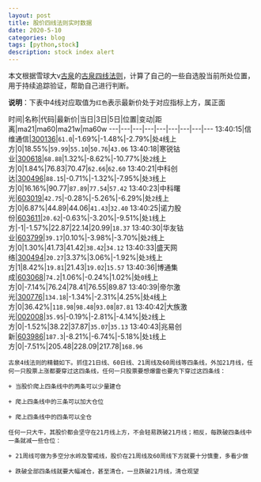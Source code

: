 ```yaml
---
layout: post
title: 股价四线法则实时数据
date: 2020-5-10
categories: blog
tags: [python,stock]
description: stock index alert
---
```



本文根据雪球大v[古泉](https://xueqiu.com/u/7148646888)的[古泉四线法则](https://xueqiu.com/7148646888/130498192)，计算了自己的一些自选股当前所处位置，用于持续追踪验证，帮助自己进行判断。

**说明**：下表中4线对应取值为`红色`表示最新价处于对应指标上方，属正面

时间|名称|代码|最新价|当日|3日|5日|位置|变动|距离|ma21|ma60|ma21w|ma60w
---|---|---|---|---|---|---|---|---
13:40:15|信维通信|[300136](https://xueqiu.com/S/SZ300136)|`61.0`|-1.69%|-1.48%|-2.79%|处`4`线上方|0|18.55%|`59.99`|`55.10`|`50.76`|`43.06`
13:40:18|寒锐钴业|[300618](https://xueqiu.com/S/SZ300618)|`68.88`|1.32%|-8.62%|-10.77%|处`2`线上方|0|1.84%|76.83|70.47|`62.66`|`62.60`
13:40:21|中科创达|[300496](https://xueqiu.com/S/SZ300496)|`88.15`|-0.71%|-1.32%|-7.95%|处`3`线上方|0|16.16%|90.77|`87.89`|`77.54`|`57.42`
13:40:23|中科曙光|[603019](https://xueqiu.com/S/SH603019)|`42.75`|-0.28%|-5.26%|-6.29%|处`2`线上方|0|6.87%|44.89|44.06|`41.43`|`32.40`
13:40:25|诺力股份|[603611](https://xueqiu.com/S/SH603611)|`20.62`|-0.63%|-3.20%|-9.51%|处`1`线上方|-1|-1.57%|22.87|22.14|20.99|`18.37`
13:40:30|华友钴业|[603799](https://xueqiu.com/S/SH603799)|`39.17`|0.10%|-3.98%|-3.70%|处`2`线上方|0|1.30%|41.73|41.42|`38.42`|`34.12`
13:40:33|盛天网络|[300494](https://xueqiu.com/S/SZ300494)|`20.27`|3.37%|3.06%|-1.92%|处`3`线上方|1|8.42%|`19.81`|21.43|`19.02`|`15.57`
13:40:36|博通集成|[603068](https://xueqiu.com/S/SH603068)|`74.2`|1.06%|-0.24%|1.02%|处`0`线上方|0|-7.14%|76.24|78.41|76.55|89.87
13:40:39|帝尔激光|[300776](https://xueqiu.com/S/SZ300776)|`134.18`|-1.34%|-2.31%|4.25%|处`4`线上方|0|36.42%|`118.98`|`98.48`|`93.08`|`87.81`
13:40:42|大族激光|[002008](https://xueqiu.com/S/SZ002008)|`35.95`|-0.19%|-2.81%|-4.14%|处`2`线上方|0|-1.52%|38.22|37.87|`35.07`|`35.13`
13:40:43|兆易创新|[603986](https://xueqiu.com/S/SH603986)|`187.3`|-8.21%|-6.74%|-5.18%|处`1`线上方|0|-7.51%|205.48|228.09|217.78|`168.96`

```
古泉4线法则的精髓如下。抓住21日线、60日线、21周线及60周线等四条线，外加21月线，任何一只股票上涨都要穿过这四条线，任何一只股票要想爆雷也要先下穿过这四条线：

+ 当股价爬上四条线中的两条可以少量建仓

+ 爬上四条线中的三条可以加大仓位

+ 爬上四条线中的四条可以全仓

任何一只大牛，其股价都会坚守在21月线上方，不会轻易跌破21月线；相反，每跌破四条线中一条就减一些仓位：

+ 21周线可做为多空分水岭及警戒线，股价在21周线及60周线下方就要十分慎重，多看少做

+ 跌破全部四条线就要大幅减仓，甚至清仓，一旦跌破21月线，清仓观望
```